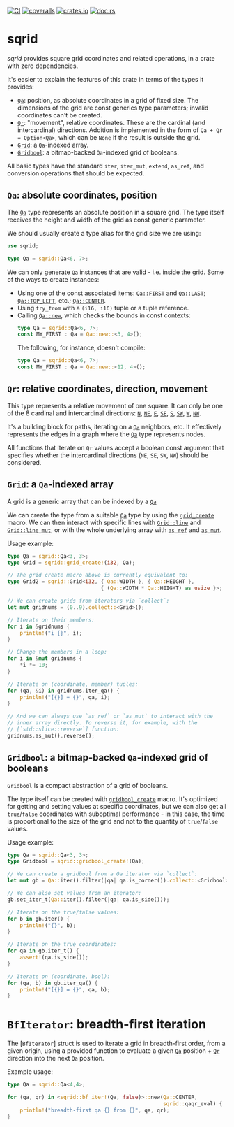 [![CI](https://github.com/lpenz/sqrid/actions/workflows/ci.yml/badge.svg)](https://github.com/lpenz/sqrid/actions/workflows/ci.yml)
[![coveralls](https://coveralls.io/repos/github/lpenz/sqrid/badge.svg?branch=main)](https://coveralls.io/github/lpenz/sqrid?branch=main)
[![crates.io](https://img.shields.io/crates/v/sqrid)](https://crates.io/crates/sqrid)
[![doc.rs](https://docs.rs/sqrid/badge.svg)](https://docs.rs/sqrid)

# sqrid

*sqrid* provides square grid coordinates and related operations,
in a crate with zero dependencies.

It's easier to explain the features of this crate in terms of the
types it provides:
- [`Qa`]: position, as absolute coordinates in a grid of fixed
  size. The dimensions of the grid are const generics type
  parameters; invalid coordinates can't be created.
- [`Qr`]: "movement", relative coordinates. These are the cardinal
  (and intercardinal) directions.
  Addition is implemented in the form of `Qa + Qr = Option<Qa>`,
  which can be `None` if the result is outside the grid.
- [`Grid`]: a `Qa`-indexed array.
- [`Gridbool`]: a bitmap-backed `Qa`-indexed grid of booleans.

All basic types have the standard `iter`, `iter_mut`, `extend`,
`as_ref`, and conversion operations that should be expected.

## `Qa`: absolute coordinates, position

The [`Qa`] type represents an absolute position in a square
grid. The type itself receives the height and width of the grid as
const generic parameter.

We should usually create a type alias for the grid size we are using:

```rust
use sqrid;

type Qa = sqrid::Qa<6, 7>;
```

We can only generate [`Qa`] instances that are valid - i.e. inside
the grid. Some of the ways to create instances:
- Using one of the const associated items: [`Qa::FIRST`] and
  [`Qa::LAST`]; [`Qa::TOP_LEFT`], etc.; [`Qa::CENTER`].
- Using `try_from` with a `(i16, i16)` tuple or a tuple reference.
- Calling [`Qa::new`], which checks the bounds in const contexts:
  ```rust
  type Qa = sqrid::Qa<6, 7>;
  const MY_FIRST : Qa = Qa::new::<3, 4>();
  ```
  The following, for instance, doesn't compile:
  ```rust
  type Qa = sqrid::Qa<6, 7>;
  const MY_FIRST : Qa = Qa::new::<12, 4>();
  ```

## `Qr`: relative coordinates, direction, movement

This type represents a relative movement of one square. It can
only be one of the 8 cardinal and intercardinal directions:
[`N`](`Qr::N`), [`NE`](`Qr::NE`), [`E`](`Qr::E`),
[`SE`](`Qr::SE`), [`S`](`Qr::S`), [`SW`](`Qr::SW`),
[`W`](`Qr::W`), [`NW`](`Qr::NW`).

It's a building block for paths, iterating on a [`Qa`] neighbors,
etc. It effectively represents the edges in a graph where the
[`Qa`] type represents nodes.

All functions that iterate on `Qr` values accept a boolean const
argument that specifies whether the intercardinal directions
(`NE`, `SE`, `SW`, `NW`) should be considered.

## `Grid`: a `Qa`-indexed array

A grid is a generic array that can be indexed by a [`Qa`]

We can create the type from a suitable [`Qa`] type by using the
[`grid_create`] macro. We can then interact with specific lines
with [`Grid::line`] and [`Grid::line_mut`], or with the whole
underlying array with [`as_ref`](std::convert::AsRef) and
[`as_mut`](std::convert::AsMut).

Usage example:

```rust
type Qa = sqrid::Qa<3, 3>;
type Grid = sqrid::grid_create!(i32, Qa);

// The grid create macro above is currently equivalent to:
type Grid2 = sqrid::Grid<i32, { Qa::WIDTH }, { Qa::HEIGHT },
                              { (Qa::WIDTH * Qa::HEIGHT) as usize }>;

// We can create grids from iterators via `collect`:
let mut gridnums = (0..9).collect::<Grid>();

// Iterate on their members:
for i in &gridnums {
    println!("i {}", i);
}

// Change the members in a loop:
for i in &mut gridnums {
    *i *= 10;
}

// Iterate on (coordinate, member) tuples:
for (qa, &i) in gridnums.iter_qa() {
    println!("[{}] = {}", qa, i);
}

// And we can always use `as_ref` or `as_mut` to interact with the
// inner array directly. To reverse it, for example, with the
// [`std::slice::reverse`] function:
gridnums.as_mut().reverse();
```

## `Gridbool`: a bitmap-backed `Qa`-indexed grid of booleans

`Gridbool` is a compact abstraction of a grid of booleans.

The type itself can be created with [`gridbool_create`] macro.
It's optimized for getting and setting values at specific
coordinates, but we can also get all `true`/`false` coordinates
with suboptimal performance - in this case, the time is
proportional to the size of the grid and not to the quantity of
`true`/`false` values.

Usage example:

```rust
type Qa = sqrid::Qa<3, 3>;
type Gridbool = sqrid::gridbool_create!(Qa);

// We can create a gridbool from a Qa iterator via `collect`:
let mut gb = Qa::iter().filter(|qa| qa.is_corner()).collect::<Gridbool>();

// We can also set values from an iterator:
gb.set_iter_t(Qa::iter().filter(|qa| qa.is_side()));

// Iterate on the true/false values:
for b in gb.iter() {
    println!("{}", b);
}

// Iterate on the true coordinates:
for qa in gb.iter_t() {
    assert!(qa.is_side());
}

// Iterate on (coordinate, bool):
for (qa, b) in gb.iter_qa() {
    println!("[{}] = {}", qa, b);
}
```

# `BfIterator`: breadth-first iteration

The [`BfIterator`] struct is used to iterate a grid in
breadth-first order, from a given origin, using a provided
function to evaluate a given [`Qa`] position + [`Qr`] direction
into the next `Qa` position.

Example usage:

```rust
type Qa = sqrid::Qa<4,4>;

for (qa, qr) in <sqrid::bf_iter!(Qa, false)>::new(Qa::CENTER,
                                                  sqrid::qaqr_eval) {
    println!("breadth-first qa {} from {}", qa, qr);
}
```

[`Qa`]: https://docs.rs/sqrid/0/sqrid/sqrid/struct.Qa.html
[`Qa::FIRST`]: https://docs.rs/sqrid/0/sqrid/sqrid/struct.Qa.html#associatedconstant.FIRST
[`Qa::LAST`]: https://docs.rs/sqrid/0/sqrid/sqrid/struct.Qa.html#associatedconstant.LAST
[`Qa::TOP_LEFT`]: https://docs.rs/sqrid/0/sqrid/sqrid/struct.Qa.html#associatedconstant.TOP_LEFT
[`Qa::CENTER`]: https://docs.rs/sqrid/0/sqrid/sqrid/struct.Qa.html#associatedconstant.CENTER
[`Qa::new`]: https://docs.rs/sqrid/0/sqrid/sqrid/struct.Qa.html#method.new
[`Qa::iter`]: https://docs.rs/sqrid/0/sqrid/sqrid/struct.Qa.html#method.iter
[`Qr`]: https://docs.rs/sqrid/0/sqrid/sqrid/enum.Qr.html
[`Qr::iter`]: https://docs.rs/sqrid/0/sqrid/sqrid/enum.Qr.html#method.iter
[`Qr::N`]: https://docs.rs/sqrid/0/sqrid/sqrid/enum.Qr.html#variant.N
[`Qr::NE`]: https://docs.rs/sqrid/0/sqrid/sqrid/enum.Qr.html#variant.NE
[`Qr::E`]: https://docs.rs/sqrid/0/sqrid/sqrid/enum.Qr.html#variant.E
[`Qr::SE`]: https://docs.rs/sqrid/0/sqrid/sqrid/enum.Qr.html#variant.SE
[`Qr::S`]: https://docs.rs/sqrid/0/sqrid/sqrid/enum.Qr.html#variant.S
[`Qr::SW`]: https://docs.rs/sqrid/0/sqrid/sqrid/enum.Qr.html#variant.SW
[`Qr::W`]: https://docs.rs/sqrid/0/sqrid/sqrid/enum.Qr.html#variant.W
[`Qr::NW`]: https://docs.rs/sqrid/0/sqrid/sqrid/enum.Qr.html#variant.NW
[`Grid`]: https://docs.rs/sqrid/0/sqrid/sqrid/struct.Grid.html
[`grid_create`]: https://docs.rs/sqrid/0/sqrid/macro.grid_create.html
[`Grid::line`]: https://docs.rs/sqrid/0/sqrid/sqrid/struct.Grid.html#method.line
[`Grid::line_mut`]: https://docs.rs/sqrid/0/sqrid/sqrid/struct.Grid.html#method.line_mut
[`Gridbool`]: https://docs.rs/sqrid/0/sqrid/sqrid/struct.Gridbool.html
[`gridbool_create`]: https://docs.rs/sqrid/0/sqrid/macro.gridbool_create.html

